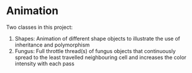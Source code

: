 # Animation
Two classes in this project:
1) Shapes: Animation of different shape objects to illustrate the use of inheritance and polymorphism
2) Fungus: Full throttle thread(s) of fungus objects that continuously spread to the least travelled neighbouring cell and increases the color intensity with each pass
